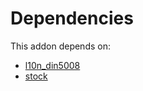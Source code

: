 # Dependencies

This addon depends on:

- [l10n_din5008](https://github.com/bringout/oca-ocb-l10n_asia-pacific/tree/54d5192babb41f771ce8a9a9f0cd4295144e4555/odoo-bringout-oca-ocb-l10n_din5008)
- [stock](https://github.com/bringout/oca-ocb-warehouse/tree/9281cf64e8c89d4224a778a2e3c7eefc255a1add/odoo-bringout-oca-ocb-stock)
